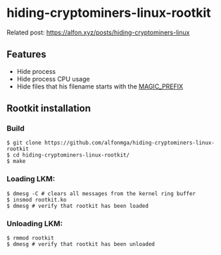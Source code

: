 # hiding-cryptominers-linux-rootkit

Related post: https://alfon.xyz/posts/hiding-cryptominers-linux

## Features

- Hide process
- Hide process CPU usage
- Hide files that his filename starts with the [MAGIC_PREFIX](https://github.com/alfonmga/hiding-cryptominers-linux-rootkit/blob/master/main.h#L8)

## Rootkit installation

### Build

```shell
$ git clone https://github.com/alfonmga/hiding-cryptominers-linux-rootkit
$ cd hiding-cryptominers-linux-rootkit/
$ make
```

### Loading LKM:

```shell
$ dmesg -C # clears all messages from the kernel ring buffer
$ insmod rootkit.ko
$ dmesg # verify that rootkit has been loaded
```

### Unloading LKM:

```shell
$ rmmod rootkit
$ dmesg # verify that rootkit has been unloaded
```
